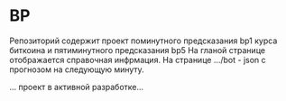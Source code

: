 # BP
Репозиторий содержит проект поминутного предсказания bp1 курса биткоина и пятиминутного предсказания bp5
На гланой странице отображается справочная инфрмация.
На странице .../bot - json с прогнозом на следующую минуту.

... проект в активной разработке...
